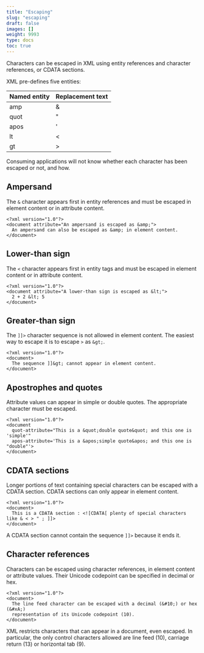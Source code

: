 ```yaml
---
title: "Escaping"
slug: "escaping"
draft: false
images: []
weight: 9993
type: docs
toc: true
---
```


Characters can be escaped in XML using entity references and character references, or CDATA sections.

XML pre-defines five entities:

|Named entity|Replacement text|
|-----|-----|
|amp|&|
|quot|"|
|apos|'|
|lt|<|
|gt|\>|

Consuming applications will not know whether each character has been escaped or not, and how.

## Ampersand
The `&` character appears first in entity references and must be escaped in element content or in attribute content.

    <?xml version="1.0"?>
    <document attribute="An ampersand is escaped as &amp;">
      An ampersand can also be escaped as &amp; in element content.
    </document>


## Lower-than sign
The `<` character appears first in entity tags and must be escaped in element content or in attribute content.

    <?xml version="1.0"?>
    <document attribute="A lower-than sign is escaped as &lt;">
      2 + 2 &lt; 5
    </document>


## Greater-than sign
The `]]>` character sequence is not allowed in element content. The easiest way to escape it is to escape `>` as `&gt;`.

    <?xml version="1.0"?>
    <document>
      The sequence ]]&gt; cannot appear in element content.
    </document>


## Apostrophes and quotes
Attribute values can appear in simple or double quotes. The appropriate character must be escaped.

    <?xml version="1.0"?>
    <document
      quot-attribute="This is a &quot;double quote&quot; and this one is 'simple'"
      apos-attribute='This is a &apos;simple quote&apos; and this one is "double"'>
    </document>

## CDATA sections
Longer portions of text containing special characters can be escaped with a CDATA section. CDATA sections can only appear in element content.

    <?xml version="1.0"?>
    <document>
      This is a CDATA section : <![CDATA[ plenty of special characters like & < > " ; ]]>
    </document>

A CDATA section cannot contain the sequence `]]>` because it ends it.

## Character references
Characters can be escaped using character references, in element content or attribute values. Their Unicode codepoint can be specified in decimal or hex.

    <?xml version="1.0"?>
    <document>
      The line feed character can be escaped with a decimal (&#10;) or hex (&#xA;)
      representation of its Unicode codepoint (10).
    </document>

XML restricts characters that can appear in a document, even escaped. In particular, the only control characters allowed are line feed (10), carriage return (13) or horizontal tab (9).

